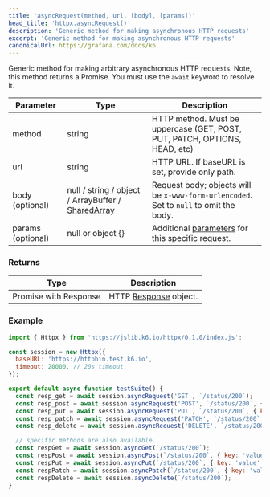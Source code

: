 ```yaml
---
title: 'asyncRequest(method, url, [body], [params])'
head_title: 'httpx.asyncRequest()'
description: 'Generic method for making asynchronous HTTP requests'
excerpt: 'Generic method for making asynchronous HTTP requests'
canonicalUrl: https://grafana.com/docs/k6
---
```


Generic method for making arbitrary asynchronous HTTP requests. 
Note, this method returns a Promise. You must use the `await` keyword to resolve it. 

| Parameter         | Type                                                                                      | Description                                                                                 |
|-------------------|-------------------------------------------------------------------------------------------|---------------------------------------------------------------------------------------------|
| method            | string                                                                                    | HTTP method. Must be uppercase (GET, POST, PUT, PATCH, OPTIONS, HEAD, etc) |
| url               | string                                                                                    | HTTP URL. If baseURL is set, provide only path.                                             |
| body (optional)   | null / string / object / ArrayBuffer / [SharedArray](/javascript-api/k6-data/sharedarray) | Request body; objects will be `x-www-form-urlencoded`. Set to `null` to omit the body.      |
| params (optional) | null or object {}                                                                         | Additional [parameters](/javascript-api/k6-http/params) for this specific request.          |


### Returns

| Type                  | Description                                                |
|-----------------------|------------------------------------------------------------|
| Promise with Response | HTTP [Response](/javascript-api/k6-http/response) object.  |


### Example

<CodeGroup labels={[]}>

```javascript
import { Httpx } from 'https://jslib.k6.io/httpx/0.1.0/index.js';

const session = new Httpx({
  baseURL: 'https://httpbin.test.k6.io',
  timeout: 20000, // 20s timeout.
});

export default async function testSuite() {
  const resp_get = await session.asyncRequest('GET', `/status/200`);
  const resp_post = await session.asyncRequest('POST', `/status/200`, { key: 'value' });
  const resp_put = await session.asyncRequest('PUT', `/status/200`, { key: 'value' });
  const resp_patch = await session.asyncRequest('PATCH', `/status/200`, { key: 'value' });
  const resp_delete = await session.asyncRequest('DELETE', `/status/200`);

  // specific methods are also available.
  const respGet = await session.asyncGet(`/status/200`);
  const respPost = await session.asyncPost(`/status/200`, { key: 'value' });
  const respPut = await session.asyncPut(`/status/200`, { key: 'value' });
  const respPatch = await session.asyncPatch(`/status/200`, { key: 'value' });
  const respDelete = await session.asyncDelete(`/status/200`);
}
```

</CodeGroup>
